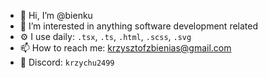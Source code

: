 - 👋 Hi, I’m @bienku
- 👀 I’m interested in anything software development related
- ⚙️ I use daily: `.tsx`, `.ts`, `.html`, `.scss`, `.svg`
- 📫 How to reach me: krzysztofzbienias@gmail.com
- 🤖 Discord: `krzychu2499`
